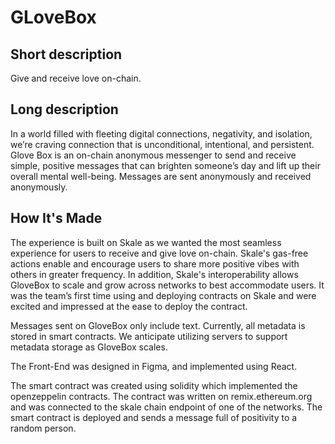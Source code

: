 # GLoveBox

## Short description

Give and receive love on-chain.

## Long description

In a world filled with fleeting digital connections, negativity, and isolation, we’re craving connection that is unconditional, intentional, and persistent. Glove Box is an on-chain anonymous messenger to send and receive simple, positive messages that can brighten someone’s day and lift up their overall mental well-being. Messages are sent anonymously and received anonymously.

## How It's Made

The experience is built on Skale as we wanted the most seamless experience for users to receive and give love on-chain. Skale's gas-free actions enable and encourage users to share more positive vibes with others in greater frequency. In addition, Skale's interoperability allows GloveBox to scale and grow across networks to best accommodate users. It was the team’s first time using and deploying contracts on Skale and were excited and impressed at the ease to deploy the contract.

Messages sent on GloveBox only include text. Currently, all metadata is stored in smart contracts. We anticipate utilizing servers to support metadata storage as GloveBox scales.

The Front-End was designed in Figma, and implemented using React.

The smart contract was created using solidity which implemented the openzeppelin contracts. The contract was written on remix.ethereum.org and was connected to the skale chain endpoint of one of the networks. The smart contract is deployed and sends a message full of positivity to a random person. 
